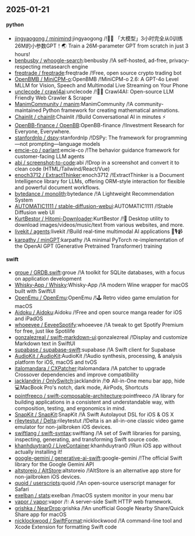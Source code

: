 ## 2025-01-21

#### python
* [jingyaogong / minimind](https://github.com/jingyaogong/minimind):jingyaogong /!🚀🚀 「大模型」3小时完全从0训练26M的小参数GPT！🌏 Train a 26M-parameter GPT from scratch in just 3 hours!
* [benbusby / whoogle-search](https://github.com/benbusby/whoogle-search):benbusby /!A self-hosted, ad-free, privacy-respecting metasearch engine
* [freqtrade / freqtrade](https://github.com/freqtrade/freqtrade):freqtrade /!Free, open source crypto trading bot
* [OpenBMB / MiniCPM-o](https://github.com/OpenBMB/MiniCPM-o):OpenBMB /!MiniCPM-o 2.6: A GPT-4o Level MLLM for Vision, Speech and Multimodal Live Streaming on Your Phone
* [unclecode / crawl4ai](https://github.com/unclecode/crawl4ai):unclecode /!🚀🤖 Crawl4AI: Open-source LLM Friendly Web Crawler & Scraper
* [ManimCommunity / manim](https://github.com/ManimCommunity/manim):ManimCommunity /!A community-maintained Python framework for creating mathematical animations.
* [Chainlit / chainlit](https://github.com/Chainlit/chainlit):Chainlit /!Build Conversational AI in minutes ⚡️
* [OpenBB-finance / OpenBB](https://github.com/OpenBB-finance/OpenBB):OpenBB-finance /!Investment Research for Everyone, Everywhere.
* [stanfordnlp / dspy](https://github.com/stanfordnlp/dspy):stanfordnlp /!DSPy: The framework for programming—not prompting—language models
* [emcie-co / parlant](https://github.com/emcie-co/parlant):emcie-co /!The behavior guidance framework for customer-facing LLM agents
* [abi / screenshot-to-code](https://github.com/abi/screenshot-to-code):abi /!Drop in a screenshot and convert it to clean code (HTML/Tailwind/React/Vue)
* [enoch3712 / ExtractThinker](https://github.com/enoch3712/ExtractThinker):enoch3712 /!ExtractThinker is a Document Intelligence library for LLMs, offering ORM-style interaction for flexible and powerful document workflows.
* [bytedance / monolith](https://github.com/bytedance/monolith):bytedance /!A Lightweight Recommendation System
* [AUTOMATIC1111 / stable-diffusion-webui](https://github.com/AUTOMATIC1111/stable-diffusion-webui):AUTOMATIC1111 /!Stable Diffusion web UI
* [KurtBestor / Hitomi-Downloader](https://github.com/KurtBestor/Hitomi-Downloader):KurtBestor /!🍰 Desktop utility to download images/videos/music/text from various websites, and more.
* [livekit / agents](https://github.com/livekit/agents):livekit /!Build real-time multimodal AI applications 🤖🎙️📹
* [karpathy / minGPT](https://github.com/karpathy/minGPT):karpathy /!A minimal PyTorch re-implementation of the OpenAI GPT (Generative Pretrained Transformer) training

#### swift
* [groue / GRDB.swift](https://github.com/groue/GRDB.swift):groue /!A toolkit for SQLite databases, with a focus on application development
* [Whisky-App / Whisky](https://github.com/Whisky-App/Whisky):Whisky-App /!A modern Wine wrapper for macOS built with SwiftUI
* [OpenEmu / OpenEmu](https://github.com/OpenEmu/OpenEmu):OpenEmu /!🕹 Retro video game emulation for macOS
* [Aidoku / Aidoku](https://github.com/Aidoku/Aidoku):Aidoku /!Free and open source manga reader for iOS and iPadOS
* [whoeevee / EeveeSpotify](https://github.com/whoeevee/EeveeSpotify):whoeevee /!A tweak to get Spotify Premium for free, just like Spotilife
* [gonzalezreal / swift-markdown-ui](https://github.com/gonzalezreal/swift-markdown-ui):gonzalezreal /!Display and customize Markdown text in SwiftUI
* [supabase / supabase-swift](https://github.com/supabase/supabase-swift):supabase /!A Swift client for Supabase
* [AudioKit / AudioKit](https://github.com/AudioKit/AudioKit):AudioKit /!Audio synthesis, processing, & analysis platform for iOS, macOS and tvOS
* [italomandara / CXPatcher](https://github.com/italomandara/CXPatcher):italomandara /!A patcher to upgrade Crossover dependencies and improve compatibility
* [jacklandrin / OnlySwitch](https://github.com/jacklandrin/OnlySwitch):jacklandrin /!⚙️ All-in-One menu bar app, hide 💻MacBook Pro's notch, dark mode, AirPods, Shortcuts
* [pointfreeco / swift-composable-architecture](https://github.com/pointfreeco/swift-composable-architecture):pointfreeco /!A library for building applications in a consistent and understandable way, with composition, testing, and ergonomics in mind.
* [SnapKit / SnapKit](https://github.com/SnapKit/SnapKit):SnapKit /!A Swift Autolayout DSL for iOS & OS X
* [rileytestut / Delta](https://github.com/rileytestut/Delta):rileytestut /!Delta is an all-in-one classic video game emulator for non-jailbroken iOS devices.
* [swiftlang / swift-syntax](https://github.com/swiftlang/swift-syntax):swiftlang /!A set of Swift libraries for parsing, inspecting, generating, and transforming Swift source code.
* [khanhduytran0 / LiveContainer](https://github.com/khanhduytran0/LiveContainer):khanhduytran0 /!Run iOS app without actually installing it!
* [google-gemini / generative-ai-swift](https://github.com/google-gemini/generative-ai-swift):google-gemini /!The official Swift library for the Google Gemini API
* [altstoreio / AltStore](https://github.com/altstoreio/AltStore):altstoreio /!AltStore is an alternative app store for non-jailbroken iOS devices.
* [quoid / userscripts](https://github.com/quoid/userscripts):quoid /!An open-source userscript manager for Safari
* [exelban / stats](https://github.com/exelban/stats):exelban /!macOS system monitor in your menu bar
* [vapor / vapor](https://github.com/vapor/vapor):vapor /!💧 A server-side Swift HTTP web framework.
* [grishka / NearDrop](https://github.com/grishka/NearDrop):grishka /!An unofficial Google Nearby Share/Quick Share app for macOS
* [nicklockwood / SwiftFormat](https://github.com/nicklockwood/SwiftFormat):nicklockwood /!A command-line tool and Xcode Extension for formatting Swift code
